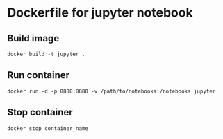 # Dockerfile for jupyter notebook

## Build image

```
docker build -t jupyter .
```

## Run container

```
docker run -d -p 8888:8888 -v /path/to/notebooks:/notebooks jupyter
```

## Stop container

```
docker stop container_name
```